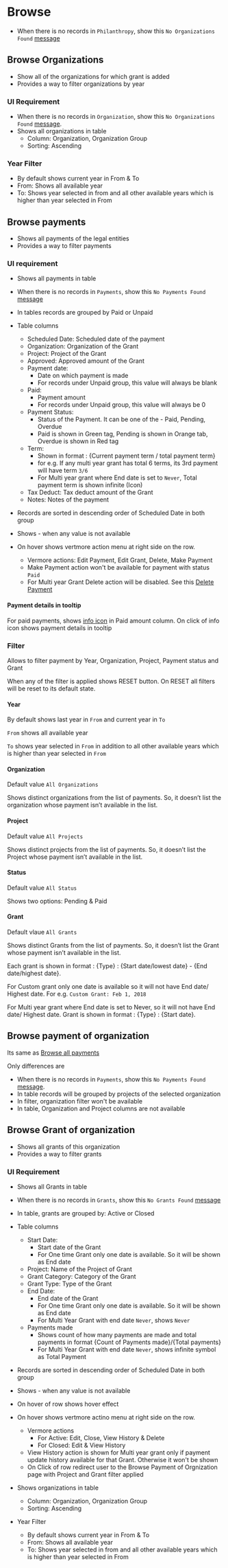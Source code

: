 # Browse

- When there is no records in `Philanthropy`, show this `No Organizations Found` [message](https://drive.google.com/file/d/148Q5eDNS4wxt8uHhsX5qmdxhbauC_avO/view)

## Browse Organizations

- Show all of the organizations for which grant is added
- Provides a way to filter organizations by year

### UI Requirement

- When there is no records in `Organization`, show this `No Organizations Found` [message](https://drive.google.com/file/d/1bzPoUW90iTtuRPyHUanCTPy-sCLTbjI8/view).
- Shows all organizations in table  
  - Column: Organization, Organization Group
  - Sorting: Ascending

### Year Filter

- By default shows current year in From & To
- From: Shows all available year
- To: Shows year selected in from and all other available years which is higher than year selected in From



## Browse payments

- Shows all payments of the legal entities
- Provides a way to filter payments

### UI requirement

- Shows all payments in table
- When there is no records in `Payments`, show this `No Payments Found` [message](https://drive.google.com/file/d/11YYlHQKtT2frzpA7rKco8V03oIUlUPCZ/view)
- In tables records are grouped by Paid or Unpaid 

- Table columns
  - Scheduled Date: Scheduled date of the payment
  - Organization: Organization of the Grant
  - Project: Project of the Grant
  - Approved: Approved amount of the Grant
  - Payment date:
    - Date on which payment is made
    - For records under Unpaid group, this value will always be blank
  - Paid:  
    - Payment amount
    - For records under Unpaid group, this value will always be 0
  - Payment Status: 
    - Status of the Payment. It can be one of the - Paid, Pending, Overdue
    - Paid is shown in Green tag, Pending is shown in Orange tab, Overdue is shown in Red tag
  - Term: 
    - Shown in format : {Current payment term / total payment term} 
    - for e.g. If any multi year grant has total 6 terms, its 3rd payment will have term `3/6`
    - For Multi year grant where End date is set to `Never`, Total payment term is shown infinite (Icon)
  - Tax Deduct: Tax deduct amount of the Grant
  - Notes: Notes of the payment
- Records are sorted in descending order of Scheduled Date in both group
- Shows - when any value is not available
- On hover shows vertmore action menu at right side on the row.
  - Vermore actions: Edit Payment, Edit Grant, Delete, Make Payment
  - Make Payment action won't be available for payment with status `Paid`
  - For Multi year Grant Delete action will be disabled. See this [Delete Payment](./payment#delete-payment)

#### Payment details in tooltip

For paid payments, shows [info icon](https://drive.google.com/file/d/1iutc5hXFpnoE2yBNoSAYM01H5wZ53MPS/view) in Paid amount column. On click of info icon shows payment details in tooltip

### Filter 

Allows to filter payment by Year, Organization, Project, Payment status and Grant

When any of the filter is applied shows RESET button. On RESET all filters will be reset to its default state.

#### Year

By default shows last year in `From` and current year in `To`

`From` shows all available year

`To` shows year selected in `From` in addition to all other available years which is higher than year selected in `From`

#### Organization

Default value `All Organizations`

Shows distinct organizations from the list of payments. So, it doesn’t list the organization whose payment isn’t available in the list.

#### Project

Default value `All Projects`

Shows distinct projects from the list of payments. So, it doesn’t list the Project whose payment isn’t available in the list.

#### Status

Default value `All Status`

Shows two options: Pending  & Paid

#### Grant

Default vlaue `All Grants`

Shows distinct Grants from the list of payments. So, it doesn’t list the Grant whose payment isn’t available in the list.

Each grant is shown in format : {Type} : {Start date/lowest date} - {End date/highest date}. 

For Custom grant only one date is available so it will not have End date/ Highest date. For e.g. `Custom Grant: Feb 1, 2018`

For Multi year grant where End date is set to Never, so it will not have End date/ Highest date. Grant is shown in format : {Type} : {Start date}.



## Browse payment of organization

Its same as [Browse all payments](#browse-all-payments)

Only differences are

- When there is no records in `Payments`, show this `No Payments Found` [message](https://drive.google.com/file/d/1wzt-8FSegQi5UtkNzq1SVnhoQqC_nEVF/view).
- In table records will be grouped by projects of the selected organization
- In filter, organization filter won't be available 
- In table, Organization and Project columns are not available

## Browse Grant of organization

- Shows all grants of this organization 
- Provides a way to filter grants

### UI Requirement

- Shows all Grants in table
- When there is no records in `Grants`, show this `No Grants Found` [message](https://drive.google.com/file/d/1aT1D071R8OikZjefFJ4QJz_3CiXhadE8/view)
- In table, grants are grouped by: Active or Closed

- Table columns
  - Start Date: 
    - Start date of the Grant
    - For One time Grant only one date is available. So it will be shown as End date
  - Project: Name of the Project of Grant
  - Grant Category: Category of the Grant
  - Grant Type: Type of the Grant
  - End Date: 
    - End date of the Grant
    - For One time Grant only one date is available. So it will be shown as End date
    - For Multi Year Grant with end date `Never`, shows `Never`
  - Payments made
    - Shows count of how many payments are made and total payments in format {Count of Payments made}/{Total payments}
    - For Multi Year Grant with end date `Never`, shows infinite symbol as Total Payment

- Records are sorted in descending order of Scheduled Date in both group
- Shows - when any value is not available
- On hover of row shows hover effect
- On hover shows vertmore actino menu at right side on the row.
  - Vermore actions
    - For Active: Edit, Close, View History & Delete
    - For Closed: Edit & View History
  - View History action is shown for Multi year grant only if payment update history available for that Grant. Otherwise it won't be shown
  - On Click of row redirect user to the Browse Payment of Orgnization page with Project and Grant filter applied
- Shows organizations in table
  - Column: Organization, Organization Group
  - Sorting: Ascending
- Year Filter
  - By default shows current year in From & To
  - From: Shows all available year
  - To: Shows year selected in from and all other available years which is higher than year selected in From
